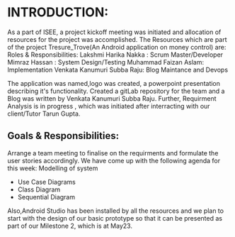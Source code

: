 # INTRODUCTION: 

As a part of ISEE, a project kickoff meeting was initiated and allocation of resources for the project was accomplished.
The Resources which are part of the project Tresure_Trove(An Android application on money control) are:
Roles & Responsibilities:
Lakshmi Harika Nakka :       Scrum Master/Developer
Mimraz Hassan :              System Design/Testing
Muhammad Faizan Aslam:       Implementation
Venkata Kanumuri Subba Raju: Blog Maintance and Devops

The application was named,logo was created, a powerpoint presentation describing it's functionality.
Created a gitLab repository for the team and a Blog was written by Venkata Kanumuri Subba Raju.
Further, Requirment Analysis is in progress , which was initiated after interracting with our client/Tutor Tarun Gupta.

## Goals & Responsibilities:
Arrange a team meeting to finalise on the requirments and formulate the user stories accordingly.
We have come up with the following agenda for this week:
Modelling of system
- Use Case Diagrams
- Class Diagram
- Sequential Diagram

Also,Android Studio has been installed by all the resources and we plan to start with the design of our basic prototype so that it can be presented as part of our Milestone 2, which is at May23.


